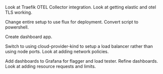 Look at Traefik OTEL Collector integration.
Look at getting elastic and otel TLS working.

Change entire setup to use flux for deployment.
Convert script to powershell.

Create dashboard app.

Switch to using cloud-provider-kind to setup a load balancer rather than using node ports.
Look at adding network policies.

Add dashboards to Grafana for flagger and load tester.
Refine dashboards.
Look at adding resource requests and limits.

